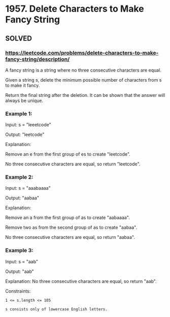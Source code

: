 # 1957. Delete Characters to Make Fancy String

## SOLVED
### https://leetcode.com/problems/delete-characters-to-make-fancy-string/description/
A fancy string is a string where no three consecutive characters are equal.



Given a string s, delete the minimum possible number of characters from s to make it fancy.



Return the final string after the deletion. It can be shown that the answer will always be unique.





### Example 1:





Input: s = &quot;leeetcode&quot;


Output: &quot;leetcode&quot;



Explanation:

Remove an e from the first group of es to create &quot;leetcode&quot;.

No three consecutive characters are equal, so return &quot;leetcode&quot;.





### Example 2:





Input: s = &quot;aaabaaaa&quot;


Output: &quot;aabaa&quot;



Explanation:

Remove an a from the first group of as to create &quot;aabaaaa&quot;.

Remove two as from the second group of as to create &quot;aabaa&quot;.

No three consecutive characters are equal, so return &quot;aabaa&quot;.





### Example 3:





Input: s = &quot;aab&quot;


Output: &quot;aab&quot;



Explanation: No three consecutive characters are equal, so return &quot;aab&quot;.







Constraints:





	1 <= s.length <= 105

	s consists only of lowercase English letters.



